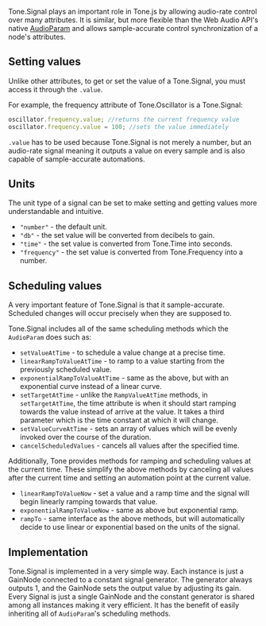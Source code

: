 Tone.Signal plays an important role in Tone.js by allowing audio-rate control over many attributes. It is similar, but more flexible than the Web Audio API's native [AudioParam](http://webaudio.github.io/web-audio-api/#the-audioparam-interface) and allows sample-accurate control synchronization of a node's attributes.

## Setting values

Unlike other attributes, to get or set the value of a Tone.Signal, you must access it through the `.value`. 

For example, the frequency attribute of Tone.Oscillator is a Tone.Signal:

```javascript
oscillator.frequency.value; //returns the current frequency value
oscillator.frequency.value = 100; //sets the value immediately
```

`.value` has to be used because Tone.Signal is not merely a number, but an audio-rate signal meaning it outputs a value on every sample and is also capable of sample-accurate automations. 

## Units

The unit type of a signal can be set to make setting and getting values more understandable and intuitive.

* `"number"` - the default unit. 
* `"db"` - the set value will be converted from decibels to gain.
* `"time"` - the set value is converted from Tone.Time into seconds. 
* `"frequency"` - the set value is converted from Tone.Frequency into a number. 

## Scheduling values

A very important feature of Tone.Signal is that it sample-accurate. Scheduled changes will occur precisely when they are supposed to. 

Tone.Signal includes all of the same scheduling methods which the `AudioParam` does such as: 

* `setValueAtTime` - to schedule a value change at a precise time.
* `linearRampToValueAtTime` - to ramp to a value starting from the previously scheduled value. 
* `exponentialRampToValueAtTime` - same as the above, but with an exponential curve instead of a linear curve. 
* `setTargetAtTime` - unlike the `RampValueAtTime` methods, in `setTargetAtTime`, the time attribute is when it should start ramping towards the value instead of arrive at the value. It takes a third parameter which is the time constant at which it will change. 
* `setValueCurveAtTime` - sets an array of values which will be evenly invoked over the course of the duration. 
* `cancelScheduledValues` - cancels all values after the specified time. 

Additionally, Tone provides methods for ramping and scheduling values at the current time. These simplify the above methods by canceling all values after the current time and setting an automation point at the current value. 

* `linearRampToValueNow` - set a value and a ramp time and the signal will begin linearly ramping towards that value. 
* `exponentialRampToValueNow` - same as above but exponential ramp. 
* `rampTo` - same interface as the above methods, but will automatically decide to use linear or exponential based on the units of the signal. 

## Implementation

Tone.Signal is implemented in a very simple way. Each instance is just a GainNode connected to a constant signal generator. The generator always outputs 1, and the GainNode sets the output value by adjusting its gain. Every Signal is just a single GainNode and the constant generator is shared among all instances making it very efficient. It has the benefit of easily inheriting all of `AudioParam`'s scheduling methods. 